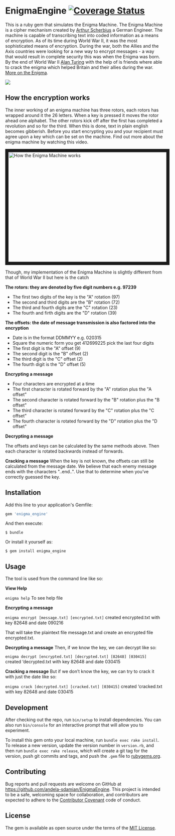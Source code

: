 # EnigmaEngine [![Coverage Status](https://coveralls.io/repos/github/andela-sdamian/enigma_engine/badge.svg?branch=master)](https://coveralls.io/github/andela-sdamian/enigma_engine?branch=master)

This is a ruby gem that simulates the Enigma Machine.
The Enigma Machine is a cipher mechanism created by [Arthur Scherbius](https://en.wikipedia.org/wiki/Arthur_Scherbius) a German Engineer. The machine is capable of transcribing text into coded information as a means of encryption. As of its time during World War II, it was the most sophisticated means of encryption. During the war, both the Allies and the Axis countries were looking for a new way to encrypt messages - a way that would result in complete security this was when the Enigma was born. By the end of World War II [Alan Turing](https://en.wikipedia.org/wiki/Alan_Turing) with the help of is friends where able to crack the enigma which helped Britain and their allies during the war. [More on the Enigma](https://en.wikipedia.org/wiki/Enigma_machine).

<img src="http://static.bbc.co.uk/history/img/ic/640/images/resources/topics/enigma.jpg" />

## How the encryption works

The inner working of an enigma machine has three rotors, each rotors has wrapped around it the 26 letters. When a key is pressed it moves the rotor ahead one alphabet. The other rotors kick off after the first has completed a revolution and so for the third.  When this is done, text in plain english becomes gibberish. Before you start encrypting you and your recipient must agree upon a key which can be set on the machine. Find out more about the enigma machine by watching this video.

<a href="http://www.youtube.com/watch?feature=player_embedded&v=G2_Q9FoD-oQ
" target="_blank"><img src="http://img.youtube.com/vi/G2_Q9FoD-oQ/0.jpg"
alt="How the Enigma Machine works" width="600" height="350" border="10" /></a>

Though, my implementation of the Enigma Machine is slightly different from that of World War II but here is the catch

<strong>The rotors: they are denoted by five digit numbers e.g. 97239</strong>
<ul>
    <li>The first two digits of the key is the "A" rotation (97)</li>
    <li>The second and third digits are the "B" rotation (72)</li>
    <li>The third and fourth digits are the "C" rotation (23)</li>
    <li>The fourth and firth digits are the "D" rotation (39)</li>
</ul>

<strong>The offsets: the date of message transmission is also factored into the encryption</strong>
<ul>
    <li>Date is in the format DDMMYY e.g. 020315</li>
    <li>Square the numeric form you get 412699225 pick the last four digits</li>
    <li>The first digit is the "A" offset (9)</li>
    <li>The second digit is the "B" offset (2)</li>
    <li>The third digit is the "C" offset (2)</li>
    <li>The fourth digit is the "D" offset (5)</li>
</ul>

<strong>Encrypting a message</strong>

<ul>
    <li>Four characters are encrypted at a time</li>
    <li>The first character is rotated forward by the "A" rotation plus the "A offset"</li>
    <li> The second character is rotated forward by the "B" rotation plus the "B offset"</li>
    <li>The third character is rotated forward by the "C" rotation plus the "C offset"</li>
    <li>The fourth character is rotated forward by the "D" rotation plus the "D offset"</li>
</ul>

<strong>Decrypting a message</strong>

The offsets and keys can be calculated by the same methods above. Then each character is rotated backwards instead of forwards.

<strong>Cracking a message</strong>
When the key is not known, the offsets can still be calculated from the message date. We believe that each enemy message ends with the characters "..end..". Use that to determine when you’ve correctly guessed the key.

## Installation

Add this line to your application's Gemfile:

```ruby
gem 'enigma_engine'
```

And then execute:

    $ bundle

Or install it yourself as:

    $ gem install enigma_engine

## Usage

The tool is used from the command line like so:</p>

<strong>View Help </strong>

`enigma help` To see help file

<strong> Encrypting a message</strong>

`enigma encrypt [message.txt] [encrypted.txt]`
created encrypted.txt with key 82648 and date 090216

That will take the plaintext file message.txt and create an encrypted file encrypted.txt.

<strong> Decrypting a message</strong>
Then, if we know the key, we can decrypt like so:

`enigma decrypt [encrypted.txt] [decrypted.txt] [82648] [030415]`
created ‘decrypted.txt with key 82648 and date 030415

<strong> Cracking a message</strong>
But if we don’t know the key, we can try to crack it with just the date like so: 

`enigma crack [decrypted.txt] [cracked.txt] [030415]`
created ‘cracked.txt with key 82648 and date 030415

## Development

After checking out the repo, run `bin/setup` to install dependencies. You can also run `bin/console` for an interactive prompt that will allow you to experiment.

To install this gem onto your local machine, run `bundle exec rake install`. To release a new version, update the version number in `version.rb`, and then run `bundle exec rake release`, which will create a git tag for the version, push git commits and tags, and push the `.gem` file to [rubygems.org](https://rubygems.org).

## Contributing

Bug reports and pull requests are welcome on GitHub at https://github.com/andela-sdamian/EnigmaEngine. This project is intended to be a safe, welcoming space for collaboration, and contributors are expected to adhere to the [Contributor Covenant](http://contributor-covenant.org) code of conduct.

## License

The gem is available as open source under the terms of the [MIT License](http://opensource.org/licenses/MIT).
